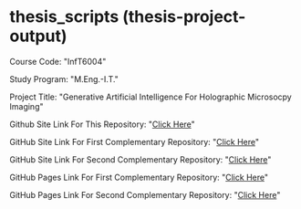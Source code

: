 # thesis_scripts (thesis-project-output)

Course Code: "InfT6004"

Study Program: "M.Eng.-I.T."

Project Title: "Generative Artificial Intelligence For Holographic Microsocpy Imaging"

Github Site Link For This Repository: "[Click Here](https://github.com/ahiyantra/thesis_scripts)"

GitHub Site Link For First Complementary Repository: "[Click Here](https://github.com/ahiyantra/thesis_appendices_expanded)"

GitHub Site Link For Second Complementary Repository: "[Click Here](https://github.com/ahiyantra/thesis_deep_learning_models)"

GitHub Pages Link For First Complementary Repository: "[Click Here](https://ahiyantra.github.io/thesis_appendices_expanded/)"

GitHub Pages Link For Second Complementary Repository: "[Click Here](https://ahiyantra.github.io/thesis_deep_learning_models/)"
